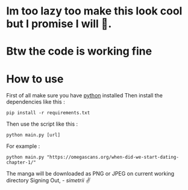# Im too lazy too make this look cool but I promise I will 🛐.

# Btw the code is working fine

# How to use
First of all make sure you have [python](https://www.example.com) installed
Then install the dependencies like this :
```
pip install -r requirements.txt
```

Then use the script like this :

```
python main.py [url]
```

For example :

```
python main.py "https://omegascans.org/when-did-we-start-dating-chapter-1/"
```

The manga will be downloaded as PNG or JPEG on current working directory
Signing Out,
*- simetrii ✌*
